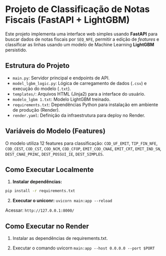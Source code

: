 # Projeto de Classificação de Notas Fiscais (FastAPI + LightGBM)

Este projeto implementa uma interface web simples usando **FastAPI** para buscar dados de notas fiscais por `SEQ_NFE`, permitir a edição de *features* e classificar as linhas usando um modelo de Machine Learning **LightGBM** persistido.

## Estrutura do Projeto

* `main.py`: Servidor principal e endpoints de API.
* `model_lgbm_logic.py`: Lógica de carregamento de dados (`.csv`) e execução do modelo (`.txt`).
* `templates/`: Arquivos HTML (Jinja2) para a interface do usuário.
* `modelo_lgbm 1.txt`: Modelo LightGBM treinado.
* `requirements.txt`: Dependências Python para instalação em ambiente de produção (Render).
* `render.yaml`: Definição da infraestrutura para deploy no Render.

## Variáveis do Modelo (Features)

O modelo utiliza 12 features para classificação:
`COD_UF_EMIT`, `TIP_FIN_NFE`, `COD_CEST`, `COD_CST`, `COD_NCM`, `COD_CFOP`, `EMIT_COD_CNAE`, `EMIT_CRT`, `EMIT_IND_SN`, `DEST_CNAE_PRINC`, `DEST_POSSUI_IE`, `DEST_SIMPLES`.

## Como Executar Localmente

1. **Instalar dependências:**

```bash
pip install -r requirements.txt
```

2. **Executar o uniconr:**
`uvicorn main:app --reload`

Acessar: `http://127.0.0.1:8000/`

## Como Executar no Render

1. Instalar as dependências de requirements.txt.

2. Executar o comando uvicorn 
`main:app --host 0.0.0.0 --port $PORT`